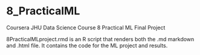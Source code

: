 # 8_PracticalML
Coursera JHU Data Science Course 8 Practical ML Final Project

8PracticalMLproject.rmd is an R script that renders both the .md markdown and .html file. It contains the code for the ML project and results.
